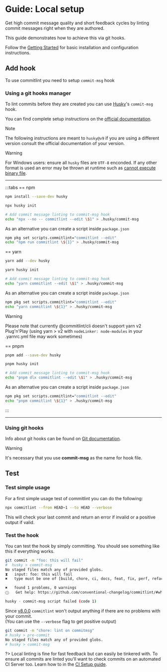 # Guide: Local setup

Get high commit message quality and short feedback cycles by linting commit messages right when they are authored.

This guide demonstrates how to achieve this via git hooks.

Follow the [Getting Started](/guides/getting-started) for basic installation and configuration instructions.

## Add hook

To use commitlint you need to setup `commit-msg` hook

### Using a git hooks manager

To lint commits before they are created you can use [Husky](https://typicode.github.io/husky/)'s `commit-msg` hook.

You can find complete setup instructions on the [official documentation](https://typicode.github.io/husky/get-started.html).

> [!NOTE]
> The following instructions are meant to `husky@v9` if you are using a different version
> consult the official documentation of your version.

> [!WARNING]
> For Windows users: ensure all `husky` files are `UTF-8` enconded. If any other format is used an error may be thrown at runtime such as [cannot execute binary file](https://github.com/typicode/husky/issues/1426).

---

:::tabs
== npm

```sh
npm install --save-dev husky

npx husky init

# Add commit message linting to commit-msg hook
echo "npx --no -- commitlint --edit \$1" > .husky/commit-msg
```

As an alternative you can create a script inside `package.json`

```sh
npm pkg set scripts.commitlint="commitlint --edit"
echo "npm run commitlint \${1}" > .husky/commit-msg
```

== yarn

```sh
yarn add --dev husky

yarn husky init

# Add commit message linting to commit-msg hook
echo "yarn commitlint --edit \$1" > .husky/commit-msg
```

As an alternative you can create a script inside `package.json`

```sh
npm pkg set scripts.commitlint="commitlint --edit"
echo "yarn commitlint \${1}" > .husky/commit-msg
```

> [!WARNING]
> Please note that currently @commitlint/cli doesn't support yarn v2 Plug'n'Play (using yarn > v2 with `nodeLinker: node-modules` in your .yarnrc.yml file may work sometimes)

== pnpm

```sh
pnpm add --save-dev husky

pnpm husky init

# Add commit message linting to commit-msg hook
echo "pnpm dlx commitlint --edit \$1" > .husky/commit-msg
```

As an alternative you can create a script inside `package.json`

```sh
npm pkg set scripts.commitlint="commitlint --edit"
echo "pnpm commitlint \${1}" > .husky/commit-msg
```

:::

---

### Using git hooks

Info about git hooks can be found on [Git documentation](https://git-scm.com/book/en/v2/Customizing-Git-Git-Hooks).

> [!WARNING]
> It's necessary that you use **commit-msg** as the name for hook file.

## Test

### Test simple usage

For a first simple usage test of commitlint you can do the following:

```bash
npx commitlint --from HEAD~1 --to HEAD --verbose
```

This will check your last commit and return an error if invalid or a positive output if valid.

### Test the hook

You can test the hook by simply committing. You should see something like this if everything works.

```bash
git commit -m "foo: this will fail"
#  husky > commit-msg
No staged files match any of provided globs.
⧗   input: foo: this will fail
✖   type must be one of [build, chore, ci, docs, feat, fix, perf, refactor, revert, style, test] [type-enum]

✖   found 1 problems, 0 warnings
ⓘ   Get help: https://github.com/conventional-changelog/commitlint/#what-is-commitlint

husky - commit-msg script failed (code 1)
```

Since [v8.0.0](https://github.com/conventional-changelog/commitlint/releases/tag/v8.0.0) `commitlint` won't output anything if there are no problems with your commit.\
(You can use the `--verbose` flag to get positive output)

```bash
git commit -m "chore: lint on commitmsg"
# husky > pre-commit
No staged files match any of provided globs.
# husky > commit-msg
```

?> Local linting is fine for fast feedback but can easily be tinkered with. To ensure all commits are linted you'll want to check commits on an automated CI Server too. Learn how to in the [CI Setup guide](/guides/ci-setup).
